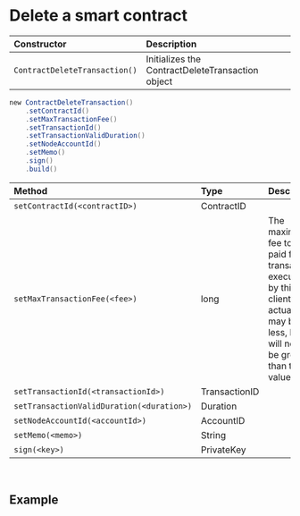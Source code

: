 # Delete a smart contract

| Constructor | Description |
| :--- | :--- |
| `ContractDeleteTransaction()` | ​Initializes the ContractDeleteTransaction object |

```java
​new ContractDeleteTransaction()
    .setContractId()
    .setMaxTransactionFee()
    .setTransactionId()
    .setTransactionValidDuration()
    .setNodeAccountId()
    .setMemo()
    .sign()
    .build()
```

| Method | Type | Description |
| :--- | :--- | :--- |
| `setContractId(<contractID>)` | ContractID |  |
| `setMaxTransactionFee(<fee>)` | long | The maximum fee to be paid for this transaction executed by this client. The actual fee may be less, but will never be greater than this value. |
| `setTransactionId(<transactionId>)` | TransactionID |  |
| `setTransactionValidDuration(<duration>)` | Duration |  |
| `setNodeAccountId(<accountId>)` | AccountID |  |
| `setMemo(<memo>)` | String |  |
| `sign(<key>)` | PrivateKey |  |

‌

## Example <a id="example"></a>

```text
​
```


